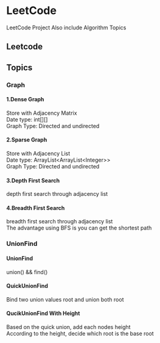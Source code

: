 # LeetCode
LeetCode Project
Also include Algorithm Topics
## Leetcode
## Topics
### Graph
#### 1.Dense Graph
Store with Adjacency Matrix  
Date type: int[][]  
Graph Type: Directed and undirected
#### 2.Sparse Graph
Store with Adjacency List  
Date type: ArrayList<ArrayList\<Integer>>  
Graph Type: Directed and undirected
#### 3.Depth First Search
depth first search through adjacency list
#### 4.Breadth First Search
breadth first search through adjacency list  
The advantage using BFS is you can get the shortest path
### UnionFind
#### UnionFind
union() && find()
#### QuickUnionFind
Bind two union values root and union both root
#### QucikUnionFind With Height
Based on the quick union, add each nodes height  
According to the height, decide which root is the base root
